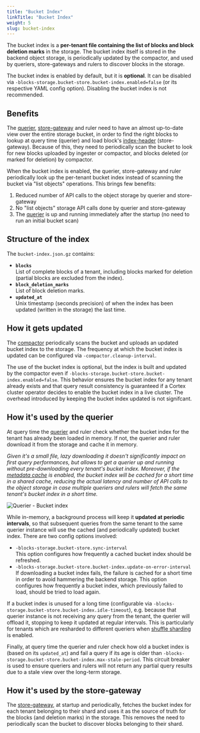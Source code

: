 ```yaml
---
title: "Bucket Index"
linkTitle: "Bucket Index"
weight: 5
slug: bucket-index
---
```


The bucket index is a **per-tenant file containing the list of blocks and block deletion marks** in the storage. The bucket index itself is stored in the backend object storage, is periodically updated by the compactor, and used by queriers, store-gateways and rulers to discover blocks in the storage.

The bucket index is enabled by default, but it is **optional**. It can be disabled via `-blocks-storage.bucket-store.bucket-index.enabled=false` (or its respective YAML config option). Disabling the bucket index is not recommended.

## Benefits

The [querier](./querier.md), [store-gateway](./store-gateway.md) and ruler need to have an almost up-to-date view over the entire storage bucket, in order to find the right blocks to lookup at query time (querier) and load block's [index-header](./binary-index-header.md) (store-gateway). Because of this, they need to periodically scan the bucket to look for new blocks uploaded by ingester or compactor, and blocks deleted (or marked for deletion) by compactor.

When the bucket index is enabled, the querier, store-gateway and ruler periodically look up the per-tenant bucket index instead of scanning the bucket via "list objects" operations. This brings few benefits:

1. Reduced number of API calls to the object storage by querier and store-gateway
2. No "list objects" storage API calls done by querier and store-gateway
3. The [querier](./querier.md) is up and running immediately after the startup (no need to run an initial bucket scan)

## Structure of the index

The `bucket-index.json.gz` contains:

- **`blocks`**<br />
  List of complete blocks of a tenant, including blocks marked for deletion (partial blocks are excluded from the index).
- **`block_deletion_marks`**<br />
  List of block deletion marks.
- **`updated_at`**<br />
  Unix timestamp (seconds precision) of when the index has been updated (written in the storage) the last time.

## How it gets updated

The [compactor](./compactor.md) periodically scans the bucket and uploads an updated bucket index to the storage. The frequency at which the bucket index is updated can be configured via `-compactor.cleanup-interval`.

The use of the bucket index is optional, but the index is built and updated by the compactor even if `-blocks-storage.bucket-store.bucket-index.enabled=false`. This behavior ensures the bucket index for any tenant already exists and that query result consistency is guaranteed if a Cortex cluster operator decides to enable the bucket index in a live cluster. The overhead introduced by keeping the bucket index updated is not signifcant.

## How it's used by the querier

At query time the [querier](./querier.md) and ruler check whether the bucket index for the tenant has already been loaded in memory. If not, the querier and ruler download it from the storage and cache it in memory.

_Given it's a small file, lazy downloading it doesn't significantly impact on first query performances, but allows to get a querier up and running without pre-downloading every tenant's bucket index. Moreover, if the [metadata cache](./querier.md#metadata-cache) is enabled, the bucket index will be cached for a short time in a shared cache, reducing the actual latency and number of API calls to the object storage in case multiple queriers and rulers will fetch the same tenant's bucket index in a short time._

![Querier - Bucket index](/images/blocks-storage/bucket-index-querier-workflow.png)

<!-- Diagram source at https://docs.google.com/presentation/d/1bHp8_zcoWCYoNU2AhO2lSagQyuIrghkCncViSqn14cU/edit -->

While in-memory, a background process will keep it **updated at periodic intervals**, so that subsequent queries from the same tenant to the same querier instance will use the cached (and periodically updated) bucket index. There are two config options involved:

- `-blocks-storage.bucket-store.sync-interval`<br />
  This option configures how frequently a cached bucket index should be refreshed.
- `-blocks-storage.bucket-store.bucket-index.update-on-error-interval`<br />
  If downloading a bucket index fails, the failure is cached for a short time in order to avoid hammering the backend storage. This option configures how frequently a bucket index, which previously failed to load, should be tried to load again.

If a bucket index is unused for a long time (configurable via `-blocks-storage.bucket-store.bucket-index.idle-timeout`), e.g. because that querier instance is not receiving any query from the tenant, the querier will offload it, stopping to keep it updated at regular intervals. This is particularly for tenants which are resharded to different queriers when [shuffle sharding](../guides/shuffle-sharding.md) is enabled.

Finally, at query time the querier and ruler check how old a bucket index is (based on its `updated_at`) and fail a query if its age is older than `-blocks-storage.bucket-store.bucket-index.max-stale-period`. This circuit breaker is used to ensure queriers and rulers will not return any partial query results due to a stale view over the long-term storage.

## How it's used by the store-gateway

The [store-gateway](./store-gateway.md), at startup and periodically, fetches the bucket index for each tenant belonging to their shard and uses it as the source of truth for the blocks (and deletion marks) in the storage. This removes the need to periodically scan the bucket to discover blocks belonging to their shard.
